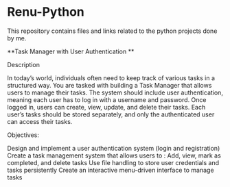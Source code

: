 # Renu-Python
This repository contains files and links related to the python projects done by me.

**Task Manager with User Authentication **

Description

In today’s world, individuals often need to keep track of various tasks in a structured way. You are tasked with building a Task Manager that allows users to manage their tasks. The system should include user authentication, meaning each user has to log in with a username and password. Once logged in, users can create, view, update, and delete their tasks. Each user’s tasks should be stored separately, and only the authenticated user can access their tasks.

 

Objectives:

Design and implement a user authentication system (login and registration)
Create a task management system that allows users to :
Add, view, mark as completed, and delete tasks
Use file handling to store user credentials and tasks persistently
Create an interactive menu-driven interface to manage tasks
